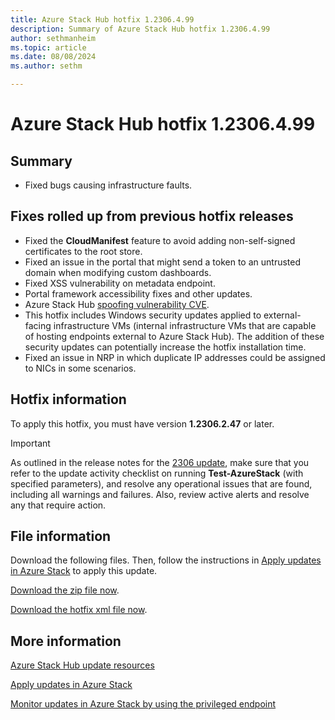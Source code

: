 ```yaml
---
title: Azure Stack Hub hotfix 1.2306.4.99
description: Summary of Azure Stack Hub hotfix 1.2306.4.99
author: sethmanheim
ms.topic: article
ms.date: 08/08/2024
ms.author: sethm

---
```


# Azure Stack Hub hotfix 1.2306.4.99

## Summary

- Fixed bugs causing infrastructure faults.

## Fixes rolled up from previous hotfix releases

- Fixed the **CloudManifest** feature to avoid adding non-self-signed certificates to the root store.
- Fixed an issue in the portal that might send a token to an untrusted domain when modifying custom dashboards.
- Fixed XSS vulnerability on metadata endpoint.
- Portal framework accessibility fixes and other updates.
- Azure Stack Hub [spoofing vulnerability CVE](https://msrc.microsoft.com/update-guide/vulnerability/CVE-2024-20679).
- This hotfix includes Windows security updates applied to external-facing infrastructure VMs (internal infrastructure VMs that are capable of hosting endpoints external to Azure Stack Hub). The addition of these security updates can potentially increase the hotfix installation time.
- Fixed an issue in NRP in which duplicate IP addresses could be assigned to NICs in some scenarios.

## Hotfix information

To apply this hotfix, you must have version **1.2306.2.47** or later.

> [!IMPORTANT]
> As outlined in the release notes for the [2306 update](release-notes.md?view=azs-2306&preserve-view=true), make sure that you refer to the update activity checklist on running **Test-AzureStack** (with specified parameters), and resolve any operational issues that are found, including all warnings and failures. Also, review active alerts and resolve any that require action.

## File information

Download the following files. Then, follow the instructions in [Apply updates in Azure Stack](azure-stack-apply-updates.md) to apply this update.

[Download the zip file now](https://azurestackhub.azureedge.net/PR/download/MAS_ProdHotfix_1.2306.4.99/HotFix/AzS_Update_1.2306.4.99.zip).

[Download the hotfix xml file now](https://azurestackhub.azureedge.net/PR/download/MAS_ProdHotfix_1.2306.4.99/HotFix/metadata.xml).

## More information

[Azure Stack Hub update resources](azure-stack-updates.md)

[Apply updates in Azure Stack](azure-stack-apply-updates.md)

[Monitor updates in Azure Stack by using the privileged endpoint](azure-stack-monitor-update.md)
